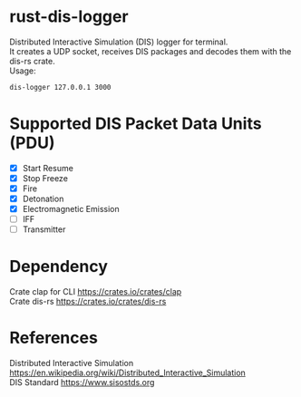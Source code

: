 # rust-dis-logger
Distributed Interactive Simulation (DIS) logger for terminal.  
It creates a UDP socket, receives DIS packages and decodes them with the dis-rs crate.  
Usage:

```bash
dis-logger 127.0.0.1 3000
```

# Supported DIS Packet Data Units (PDU)

- [x] Start Resume
- [x] Stop Freeze
- [x] Fire
- [x] Detonation
- [x] Electromagnetic Emission
- [ ] IFF
- [ ] Transmitter

# Dependency
Crate clap for CLI https://crates.io/crates/clap  
Crate dis-rs https://crates.io/crates/dis-rs

# References
Distributed Interactive Simulation https://en.wikipedia.org/wiki/Distributed_Interactive_Simulation  
DIS Standard https://www.sisostds.org
